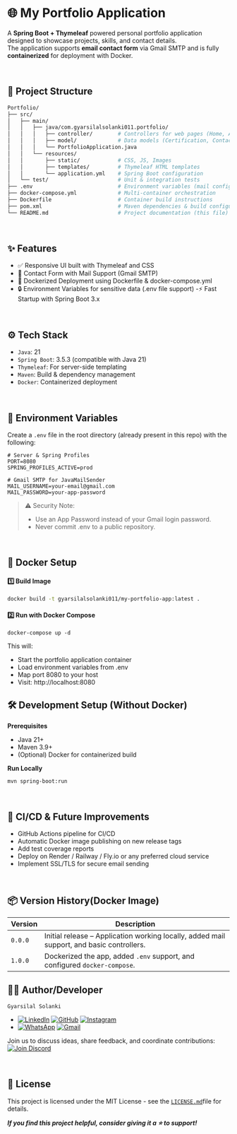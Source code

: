 # 🌐 My Portfolio Application

A **Spring Boot + Thymeleaf** powered personal portfolio application designed to showcase projects, skills, and contact details.  
The application supports **email contact form** via Gmail SMTP and is fully **containerized** for deployment with Docker.

<br>

## 📂 Project Structure

```bash
Portfolio/
├── src/
│   ├── main/
│   │   ├── java/com.gyarsilalsolanki011.portfolio/
│   │   │   ├── controller/        # Controllers for web pages (Home, About, Contact)
│   │   │   ├── model/             # Data models (Certification, Contact)
│   │   │   └── PortfolioApplication.java
│   │   └── resources/
│   │       ├── static/            # CSS, JS, Images
│   │       ├── templates/         # Thymeleaf HTML templates
│   │       └── application.yml    # Spring Boot configuration
│   └── test/                      # Unit & integration tests
├── .env                           # Environment variables (mail config, etc.)
├── docker-compose.yml             # Multi-container orchestration
├── Dockerfile                     # Container build instructions
├── pom.xml                        # Maven dependencies & build configuration
└── README.md                      # Project documentation (this file)
```

<br>

## ✨ Features
- ✅ Responsive UI built with Thymeleaf and CSS
- 📧 Contact Form with Mail Support (Gmail SMTP)
- 🐳 Dockerized Deployment using Dockerfile & docker-compose.yml
- 🔒 Environment Variables for sensitive data (.env file support)
-⚡ Fast Startup with Spring Boot 3.x

<br>

## ⚙️ Tech Stack
- `Java`: 21
- `Spring Boot`: 3.5.3 (compatible with Java 21)
- `Thymeleaf`: For server-side templating
- `Maven`: Build & dependency management
- `Docker`: Containerized deployment

<br>

## 📧 Environment Variables
Create a `.env` file in the root directory (already present in this repo) with the following:
```.env
# Server & Spring Profiles
PORT=8080
SPRING_PROFILES_ACTIVE=prod

# Gmail SMTP for JavaMailSender
MAIL_USERNAME=your-email@gmail.com
MAIL_PASSWORD=your-app-password
```
> ⚠️ Security Note:
> - Use an App Password instead of your Gmail login password.
> - Never commit .env to a public repository.

<br>

## 🐳 Docker Setup
#### 1️⃣ Build Image
```bash
docker build -t gyarsilalsolanki011/my-portfolio-app:latest .
```

#### 2️⃣ Run with Docker Compose
```
docker-compose up -d
```
This will:
- Start the portfolio application container
- Load environment variables from .env
- Map port 8080 to your host
- Visit: http://localhost:8080

## 🛠️ Development Setup (Without Docker)

**Prerequisites**
- Java 21+
- Maven 3.9+
- (Optional) Docker for containerized build

**Run Locally**
```bash
mvn spring-boot:run
```

<br>

## 🔧 CI/CD & Future Improvements
- GitHub Actions pipeline for CI/CD
- Automatic Docker image publishing on new release tags
- Add test coverage reports
- Deploy on Render / Railway / Fly.io or any preferred cloud service
- Implement SSL/TLS for secure email sending

<br>

## 📦 Version History(Docker Image)
| Version | Description                                                                               |
|---------|-------------------------------------------------------------------------------------------|
| `0.0.0` | Initial release – Application working locally, added mail support, and basic controllers. |
| `1.0.0` | Dockerized the app, added `.env` support, and configured `docker-compose`.                |


## 👨‍💻 Author/Developer

`Gyarsilal Solanki`
- [![LinkedIn](https://img.shields.io/badge/LinkedIn-%230A66C2.svg?logo=LinkedIn&logoColor=white)](https://www.linkedin.com/in/gyarsilal-solanki) [![GitHub](https://img.shields.io/badge/GitHub-%23121011.svg?logo=github&logoColor=white)](https://github.com/gyarsilalsolanki011) [![Instagram](https://img.shields.io/badge/Instagram-%23E4405F.svg?logo=Instagram&logoColor=white)](https://instagram.com/itz_gsl_tiger)
- [![WhatsApp](https://img.shields.io/badge/WhatsApp-%2325D366.svg?logo=whatsapp&logoColor=white)](https://api.whatsapp.com/send/?phone=919111852267) [![Gmail](https://img.shields.io/badge/Email-D14836?logo=gmail&logoColor=white)](mailto:gyarsilalsolanki011@gmail.com)


Join us to discuss ideas, share feedback, and coordinate contributions:  
[![Join Discord](https://img.shields.io/discord/1405808666179014697?color=4CBB17&label=Join%20Us%20on%20Discord&logo=discord&logoColor=blue)](https://discord.gg/Zrc9x3ts)

<br>

## 📜 License
This project is licensed under the MIT License - see the [`LICENSE.md`](LICENSE.md)file for details.

***If you find this project helpful, consider giving it a ⭐ to support!***



